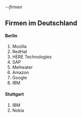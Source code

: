 ###### --firmen
## Firmen im Deutschland




#### Berlin
1. Mozilla
2. RedHat
3. HERE Technologies
4. SAP
5. Meltwater
6. Amazon
7. Google
8. IBM



#### Stuttgart
1. IBM
2. Nokia
